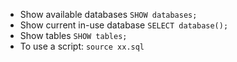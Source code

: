 - Show available databases
`SHOW databases;`
- Show current in-use database
`SELECT database();`
- Show tables
`SHOW tables;`
- To use a script:
`source xx.sql`